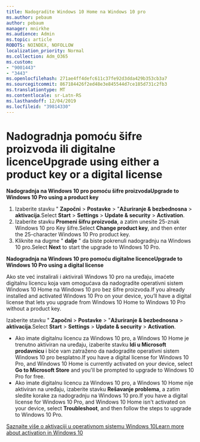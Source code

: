 ```yaml
---
title: Nadogradite Windows 10 Home na Windows 10 pro
ms.author: pebaum
author: pebaum
manager: mnirkhe
ms.audience: Admin
ms.topic: article
ROBOTS: NOINDEX, NOFOLLOW
localization_priority: Normal
ms.collection: Adm_O365
ms.custom:
- "9001443"
- "3443"
ms.openlocfilehash: 271ae4ff4defc611c37fe92d3dda429b353cb3a7
ms.sourcegitcommit: 867184426f2ed48e3e845544d7ce185d731c2fb3
ms.translationtype: MT
ms.contentlocale: sr-Latn-RS
ms.lasthandoff: 12/04/2019
ms.locfileid: "39814330"
---
```

# <a name="upgrade-using-either-a-product-key-or-a-digital-license"></a><span data-ttu-id="19164-102">Nadogradnja pomoću šifre proizvoda ili digitalne licence</span><span class="sxs-lookup"><span data-stu-id="19164-102">Upgrade using either a product key or a digital license</span></span>

<span data-ttu-id="19164-103">**Nadogradnja na Windows 10 pro pomoću šifre proizvoda**</span><span class="sxs-lookup"><span data-stu-id="19164-103">**Upgrade to Windows 10 Pro using a product key**</span></span>

1. <span data-ttu-id="19164-104">Izaberite stavku " **Započni** > **Postavke** > "**Ažuriranje & bezbednosna** > **aktivacija**.</span><span class="sxs-lookup"><span data-stu-id="19164-104">Select **Start** > **Settings** > **Update & security** > **Activation**.</span></span>
2. <span data-ttu-id="19164-105">Izaberite stavku **Promeni šifru proizvoda**, a zatim unesite 25-znak Windows 10 pro Key šifre.</span><span class="sxs-lookup"><span data-stu-id="19164-105">Select **Change product key**, and then enter the 25-character Windows 10 Pro product key.</span></span>
3. <span data-ttu-id="19164-106">Kliknite na dugme " **dalje** " da biste pokrenuli nadogradnju na Windows 10 pro.</span><span class="sxs-lookup"><span data-stu-id="19164-106">Select **Next** to start the upgrade to Windows 10 Pro.</span></span>

<span data-ttu-id="19164-107">**Nadogradnja na Windows 10 pro pomoću digitalne licence**</span><span class="sxs-lookup"><span data-stu-id="19164-107">**Upgrade to Windows 10 Pro using a digital license**</span></span>

<span data-ttu-id="19164-108">Ako ste već instalirali i aktivirali Windows 10 pro na uređaju, imaćete digitalnu licencu koja vam omogućava da nadogradite operativni sistem Windows 10 Home na Windows 10 pro bez šifre proizvoda.</span><span class="sxs-lookup"><span data-stu-id="19164-108">If you already installed and activated Windows 10 Pro on your device, you’ll have a digital license that lets you upgrade from Windows 10 Home to Windows 10 Pro without a product key.</span></span>

<span data-ttu-id="19164-109">Izaberite stavku " **Započni** > **Postavke** > "**Ažuriranje & bezbednosna** > **aktivacija**.</span><span class="sxs-lookup"><span data-stu-id="19164-109">Select **Start** > **Settings** > **Update & security** > **Activation**.</span></span>

- <span data-ttu-id="19164-110">Ako imate digitalnu licencu za Windows 10 pro, a Windows 10 Home je trenutno aktiviran na uređaju, izaberite stavku **Idi u Microsoft prodavnicu** i biće vam zatraženo da nadogradite operativni sistem Windows 10 pro besplatno.</span><span class="sxs-lookup"><span data-stu-id="19164-110">If you have a digital license for Windows 10 Pro, and Windows 10 Home is currently activated on your device, select **Go to Microsoft Store** and you'll be prompted to upgrade to Windows 10 Pro for free.</span></span>
- <span data-ttu-id="19164-111">Ako imate digitalnu licencu za Windows 10 pro, a Windows 10 Home nije aktiviran na uređaju, izaberite stavku **Rešavanje problema**, a zatim sledite korake za nadogradnju na Windows 10 pro.</span><span class="sxs-lookup"><span data-stu-id="19164-111">If you have a digital license for Windows 10 Pro, and Windows 10 Home isn't activated on your device, select **Troubleshoot**, and then follow the steps to upgrade to Windows 10 Pro.</span></span>

[<span data-ttu-id="19164-112">Saznajte više o aktivaciji u operativnom sistemu Windows 10</span><span class="sxs-lookup"><span data-stu-id="19164-112">Learn more about activation in Windows 10</span></span>](https://support.microsoft.com/help/12440)
